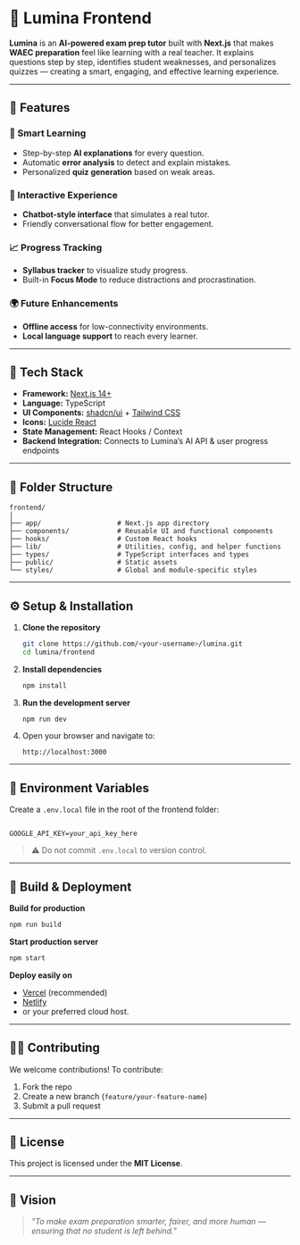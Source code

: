 # 🌟 Lumina Frontend

**Lumina** is an **AI-powered exam prep tutor** built with **Next.js** that makes **WAEC preparation** feel like learning with a real teacher. It explains questions step by step, identifies student weaknesses, and personalizes quizzes — creating a smart, engaging, and effective learning experience.

---

## 🚀 Features

### 🧠 Smart Learning

* Step-by-step **AI explanations** for every question.
* Automatic **error analysis** to detect and explain mistakes.
* Personalized **quiz generation** based on weak areas.

### 💬 Interactive Experience

* **Chatbot-style interface** that simulates a real tutor.
* Friendly conversational flow for better engagement.

### 📈 Progress Tracking

* **Syllabus tracker** to visualize study progress.
* Built-in **Focus Mode** to reduce distractions and procrastination.

### 🌍 Future Enhancements

* **Offline access** for low-connectivity environments.
* **Local language support** to reach every learner.

---

## 🧩 Tech Stack

* **Framework:** [Next.js 14+](https://nextjs.org/)
* **Language:** TypeScript
* **UI Components:** [shadcn/ui](https://ui.shadcn.com/) + [Tailwind CSS](https://tailwindcss.com/)
* **Icons:** [Lucide React](https://lucide.dev/)
* **State Management:** React Hooks / Context
* **Backend Integration:** Connects to Lumina’s AI API & user progress endpoints

---

## 📁 Folder Structure

```
frontend/
│
├── app/                   # Next.js app directory
├── components/            # Reusable UI and functional components
├── hooks/                 # Custom React hooks
├── lib/                   # Utilities, config, and helper functions
├── types/                 # TypeScript interfaces and types
├── public/                # Static assets
└── styles/                # Global and module-specific styles
```

---

## ⚙️ Setup & Installation

1. **Clone the repository**

   ```bash
   git clone https://github.com/<your-username>/lumina.git
   cd lumina/frontend
   ```

2. **Install dependencies**

   ```bash
   npm install
   ```

3. **Run the development server**

   ```bash
   npm run dev
   ```

4. Open your browser and navigate to:

   ```
   http://localhost:3000
   ```

---

## 🔐 Environment Variables

Create a `.env.local` file in the root of the frontend folder:

```env

GOOGLE_API_KEY=your_api_key_here
```

> ⚠️ Do not commit `.env.local` to version control.

---

## 🧱 Build & Deployment

**Build for production**

```bash
npm run build
```

**Start production server**

```bash
npm start
```

**Deploy easily on**

* [Vercel](https://vercel.com/) (recommended)
* [Netlify](https://www.netlify.com/)
* or your preferred cloud host.

---

## 🧑‍💻 Contributing

We welcome contributions!
To contribute:

1. Fork the repo
2. Create a new branch (`feature/your-feature-name`)
3. Submit a pull request

---

## 📜 License

This project is licensed under the **MIT License**.

---

## 🌠 Vision

> *"To make exam preparation smarter, fairer, and more human — ensuring that no student is left behind."*

